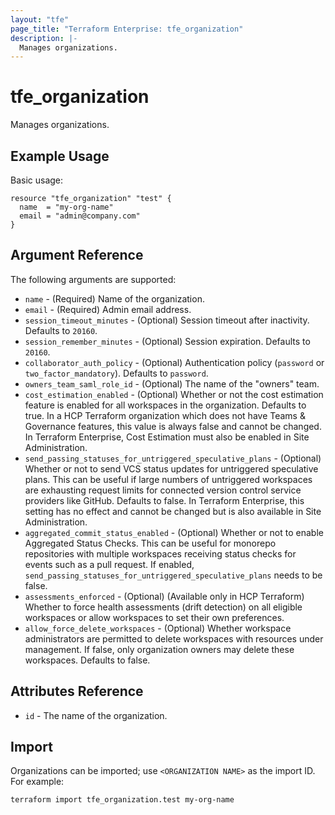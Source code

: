 ```yaml
---
layout: "tfe"
page_title: "Terraform Enterprise: tfe_organization"
description: |-
  Manages organizations.
---
```


# tfe_organization

Manages organizations.

## Example Usage

Basic usage:

```hcl
resource "tfe_organization" "test" {
  name  = "my-org-name"
  email = "admin@company.com"
}
```

## Argument Reference

The following arguments are supported:

* `name` - (Required) Name of the organization.
* `email` - (Required) Admin email address.
* `session_timeout_minutes` - (Optional) Session timeout after inactivity.
  Defaults to `20160`.
* `session_remember_minutes` - (Optional) Session expiration. Defaults to
  `20160`.
* `collaborator_auth_policy` - (Optional) Authentication policy (`password`
  or `two_factor_mandatory`). Defaults to `password`.
* `owners_team_saml_role_id` - (Optional) The name of the "owners" team.
* `cost_estimation_enabled` - (Optional) Whether or not the cost estimation feature is enabled for all workspaces in the organization. Defaults to true. In a HCP Terraform organization which does not have Teams & Governance features, this value is always false and cannot be changed. In Terraform Enterprise, Cost Estimation must also be enabled in Site Administration.
* `send_passing_statuses_for_untriggered_speculative_plans` - (Optional) Whether or not to send VCS status updates for untriggered speculative plans. This can be useful if large numbers of untriggered workspaces are exhausting request limits for connected version control service providers like GitHub. Defaults to false. In Terraform Enterprise, this setting has no effect and cannot be changed but is also available in Site Administration.
* `aggregated_commit_status_enabled` - (Optional) Whether or not to enable Aggregated Status Checks. This can be useful for monorepo repositories with multiple workspaces receiving status checks for events such as a pull request. If enabled, `send_passing_statuses_for_untriggered_speculative_plans` needs to be false.
* `assessments_enforced` - (Optional) (Available only in HCP Terraform) Whether to force health assessments (drift detection) on all eligible workspaces or allow workspaces to set their own preferences.
* `allow_force_delete_workspaces` - (Optional) Whether workspace administrators are permitted to delete workspaces with resources under management. If false, only organization owners may delete these workspaces. Defaults to false.

## Attributes Reference

* `id` - The name of the organization.

## Import

Organizations can be imported; use `<ORGANIZATION NAME>` as the import ID. For
example:

```shell
terraform import tfe_organization.test my-org-name
```
